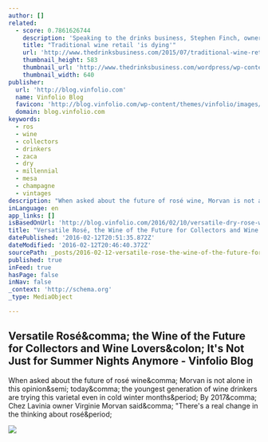 ```yaml
---
author: []
related:
  - score: 0.7861626744
    description: 'Speaking to the drinks business, Stephen Finch, owner of Vagbond Wines said: "The traditional" model of wine retail involving bottles on shelves is dying. "A creative crop of innovative wine merchants like Loki, Bottle Apostle and Hanging Ditch are offering a much more engaging and adventurous option.'
    title: "Traditional wine retail 'is dying'"
    url: 'http://www.thedrinksbusiness.com/2015/07/traditional-wine-retail-is-dying/'
    thumbnail_height: 583
    thumbnail_url: 'http://www.thedrinksbusiness.com/wordpress/wp-content/uploads/2015/07/Ros%C3%A9-refils-640x583.jpg'
    thumbnail_width: 640
publisher:
  url: 'http://blog.vinfolio.com'
  name: Vinfolio Blog
  favicon: 'http://blog.vinfolio.com/wp-content/themes/vinfolio/images/icons/favicon.png'
  domain: blog.vinfolio.com
keywords:
  - ros
  - wine
  - collectors
  - drinkers
  - zaca
  - dry
  - millennial
  - mesa
  - champagne
  - vintages
description: "When asked about the future of rosé wine, Morvan is not alone in this opinion; today, the youngest generation of wine drinkers are trying this varietal even in cold winter months. By 2017, Chez Lavinia owner Virginie Morvan said, \"There's a real change in the thinking about rosé."
inLanguage: en
app_links: []
isBasedOnUrl: 'http://blog.vinfolio.com/2016/02/10/versatile-dry-rose-wine-for-collectors-and-wine-lovers-its-not-just-for-summer-nights-anymore/'
title: "Versatile Rosé, the Wine of the Future for Collectors and Wine Lovers: It's Not Just for Summer Nights Anymore - Vinfolio Blog"
datePublished: '2016-02-12T20:51:35.872Z'
dateModified: '2016-02-12T20:46:40.372Z'
sourcePath: _posts/2016-02-12-versatile-rose-the-wine-of-the-future-for-collectors-and-wi.md
published: true
inFeed: true
hasPage: false
inNav: false
_context: 'http://schema.org'
_type: MediaObject

---
```

<article style=""><h1>Versatile Rosé&amp;comma; the Wine of the Future for Collectors and Wine Lovers&amp;colon; It's Not Just for Summer Nights Anymore - Vinfolio Blog</h1><p>When asked about the future of rosé wine&amp;comma; Morvan is not alone in this opinion&amp;semi; today&amp;comma; the youngest generation of wine drinkers are trying this varietal even in cold winter months&amp;period; By 2017&amp;comma; Chez Lavinia owner Virginie Morvan said&amp;comma; "There's a real change in the thinking about rosé&amp;period;</p><img src="http://blog.vinfolio.com/wp-content/uploads/2016/02/Vinfolio-rose-wine.jpg" /></article>